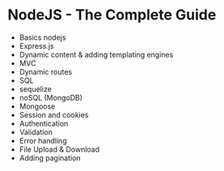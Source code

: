 # NodeJS - The Complete Guide

- Basics nodejs
- Express.js
- Dynamic content & adding templating engines
- MVC
- Dynamic routes
- SQL
- sequelize
- noSQL (MongoDB)
- Mongoose
- Session and cookies
- Authentication
- Validation
- Error handling
- File Upload & Download
- Adding pagination
